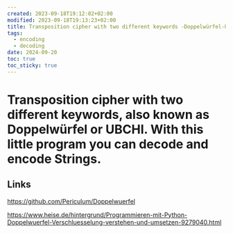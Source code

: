 ```yaml
---
created: 2023-09-18T19:12:02+02:00
modified: 2023-09-18T19:13:23+02:00
title: Transposition cipher with two different keywords -Doppelwürfel-UBCHI
tags:
  - encoding
  - decoding
date: 2024-09-20
toc: true
toc_sticky: true
---
```


# Transposition cipher with two different keywords, also known as Doppelwürfel or UBCHI. With this little program you can decode and encode Strings.


## Links

<https://github.com/Periculum/Doppelwuerfel>

<https://www.heise.de/hintergrund/Programmieren-mit-Python-Doppelwuerfel-Verschluesselung-verstehen-und-umsetzen-9279040.html>
